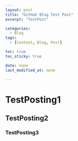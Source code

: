 ```yaml
---
layout: post
title: "GitHub Blog Test Post"
excerpt: "TestPost"

categories:
  - Blog
tags:
  - [Content, Blog, Post]

toc: true
toc_sticky: true

date: none
last_modified_at: none

---
```


# TestPosting1

## TestPosting2

### TestPosting3